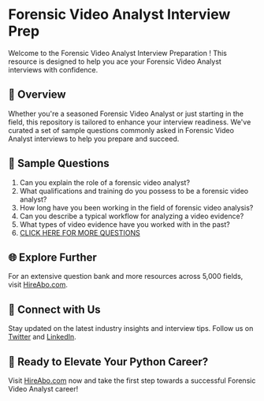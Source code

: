 # Forensic Video Analyst Interview Prep

Welcome to the Forensic Video Analyst Interview Preparation ! This resource is designed to help you ace your Forensic Video Analyst interviews with confidence.

## 🚀 Overview

Whether you're a seasoned Forensic Video Analyst or just starting in the field, this repository is tailored to enhance your interview readiness. We've curated a set of sample questions commonly asked in Forensic Video Analyst interviews to help you prepare and succeed.

## 📝 Sample Questions

1. Can you explain the role of a forensic video analyst?
2. What qualifications and training do you possess to be a forensic video analyst?
3. How long have you been working in the field of forensic video analysis?
4. Can you describe a typical workflow for analyzing a video evidence?
5. What types of video evidence have you worked with in the past?
6. [CLICK HERE FOR MORE QUESTIONS](https://hireabo.com/job/9_4_23/Forensic%20Video%20Analyst)

## 🌐 Explore Further

For an extensive question bank and more resources across 5,000 fields, visit [HireAbo.com](https://www.hireabo.com).

## 📱 Connect with Us

Stay updated on the latest industry insights and interview tips. Follow us on [Twitter](https://twitter.com/hireabo) and [LinkedIn](https://www.linkedin.com/in/hire-abo-3609972a8/).

## 🚀 Ready to Elevate Your Python Career?

Visit [HireAbo.com](https://www.hireabo.com) now and take the first step towards a successful Forensic Video Analyst career!